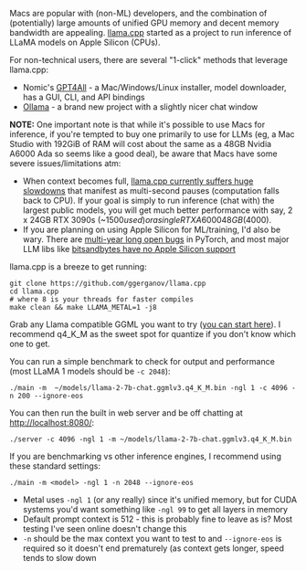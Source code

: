 Macs are popular with (non-ML) developers, and the combination of (potentially) large amounts of unified GPU memory and decent memory bandwidth are appealing. [llama.cpp](https://github.com/ggerganov/llama.cpp) started as a project to run inference of LLaMA models on Apple Silicon (CPUs).

For non-technical users, there are several "1-click" methods that leverage llama.cpp:

- Nomic's [GPT4All](https://gpt4all.io/) - a Mac/Windows/Linux installer, model downloader, has a GUI, CLI, and API bindings
- [Ollama](https://ollama.ai/) - a brand new project with a slightly nicer chat window

**NOTE:** One important note is that while it's possible to use Macs for inference, if you're tempted to buy one primarily to use for LLMs (eg, a Mac Studio with 192GiB of RAM will cost about the same as a 48GB Nvidia A6000 Ada so seems like a good deal), be aware that Macs have some severe issues/limitations atm:

* When context becomes full, [llama.cpp currently suffers huge slowdowns](https://github.com/ggerganov/llama.cpp/issues/1730#issuecomment-1585580602) that manifest as multi-second pauses (computation falls back to CPU). If your goal is simply to run inference (chat with) the largest public models, you will get much better performance with say, 2 x 24GB RTX 3090s (~$1500 used) or a single RTX A6000 48GB ($4000).
* If you are planning on using Apple Silicon for ML/training, I'd also be wary. There are [multi-year long open bugs](https://github.com/pytorch/pytorch/issues?q=is%3Aissue+is%3Aopen+apple+metal+sort%3Acreated-asc+) in PyTorch, and most major LLM libs like [bitsandbytes have no Apple Silicon support](https://github.com/TimDettmers/bitsandbytes/issues/485)


llama.cpp is a breeze to get running:
```
git clone https://github.com/ggerganov/llama.cpp
cd llama.cpp
# where 8 is your threads for faster compiles
make clean && make LLAMA_METAL=1 -j8
```

Grab any Llama compatible GGML you want to try ([you can start here](https://huggingface.co/TheBloke)). I recommend q4_K_M as the sweet spot for quantize if you don't know which one to get.

You can run a simple benchmark to check for output and performance (most LLaMA 1 models should be `-c 2048`):
```
./main -m  ~/models/llama-2-7b-chat.ggmlv3.q4_K_M.bin -ngl 1 -c 4096 -n 200 --ignore-eos
```

You can then run the built in web server and be off chatting at [http://localhost:8080/](http://localhost:8080/):
```
./server -c 4096 -ngl 1 -m ~/models/llama-2-7b-chat.ggmlv3.q4_K_M.bin
```

If you are benchmarking vs other inference engines, I recommend using these standard settings:
```
./main -m <model> -ngl 1 -n 2048 --ignore-eos
```
* Metal uses `-ngl 1` (or any really) since it's unified memory, but for CUDA systems you'd want something like `-ngl 99` to get all layers in memory
* Default prompt context is 512 - this is probably fine to leave as is? Most testing I've seen online doesn't change this
* `-n` should be the max context you want to test to and `--ignore-eos` is required so it doesn't end prematurely (as context gets longer, speed tends to slow down